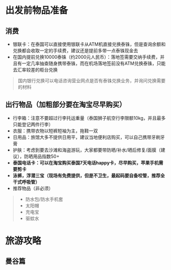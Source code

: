 # 出发前物品准备
## 消费
* 银联卡：在泰国可以直接使用银联卡从ATM机直接兑换泰铢，但是查询余额和兑换都会收取一定的手续费，建议还是提前多带一点泰铢现金去
* 在国内提前兑换10000泰铢（约2000元人民币）：落地签需要交纳手续费，并且有一定几率抽查随身携带泰铢，而在机场落地签前没有ATM兑换泰铢，只能去汇率较差的柜台兑换
> 国内银行兑换可以电话咨询营业网点是否有泰铢兑换业务，并询问兑换需要的材料

## 出行物品（加粗部分要在淘宝尽早购买）
* 行李箱：注意不要超过行李托运重量（泰国狮子航空行李限额10kg，并且最多只能登记两件行李）
* 衣服：携带衣物以短裤短袖为主，拖鞋一双
* 日用品：旅馆大多不提供日用平，建议当地便利店购买，可以自己携带牙刷牙膏
* 护肤：考虑到要去沙滩和海盗游玩，大家都要带防晒/补水/晒后修复/面膜（建议），防晒用品指数50+
* **泰国电话卡：可以在淘宝购买泰国7天电话happy卡，尽早购买，苹果手机需要剪卡**
* **泳裤，浮潜三宝（现场有免费提供，但是不卫生，最起码要自备咬管，推荐全干式呼吸管）**
* 推荐物品（非必须）
>* 防水包/防水手机套
>* 太阳帽
>* 充电宝
>* 驱蚊水

# 旅游攻略
## 曼谷篇
